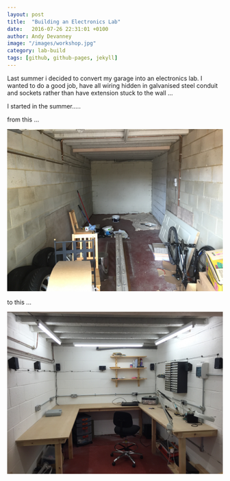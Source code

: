 ```yaml
---
layout: post
title:  "Building an Electronics Lab"
date:   2016-07-26 22:31:01 +0100
author: Andy Devanney
image: "/images/workshop.jpg"
category: lab-build
tags: [github, github-pages, jekyll]
---
```


Last summer i decided to convert my garage into an electronics lab. I wanted
to do a good job, have all wiring hidden in galvanised steel conduit and sockets
rather than have extension stuck to the wall ...
<!--more-->


I started in the summer.....

from this ...

![My helpful screenshot](/images/garage.jpg)

to this ...

![My helpful screenshot](/images/workshop.jpg)
